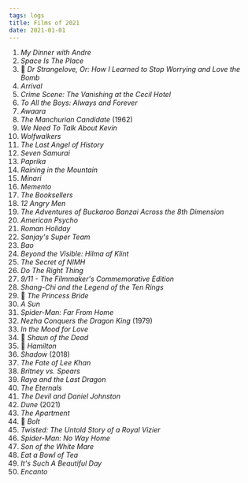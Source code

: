 ```yaml
---
tags: logs
title: Films of 2021
date: 2021-01-01
---
```


1. *My Dinner with Andre*
2. *Space Is The Place*
3. 🔁 *Dr Strangelove, Or: How I Learned to Stop Worrying and Love the Bomb*
4. *Arrival*
5. *Crime Scene: The Vanishing at the Cecil Hotel*
6. *To All the Boys: Always and Forever*
7. *Awaara*
8. *The Manchurian Candidate* (1962)
9. *We Need To Talk About Kevin*
10. *Wolfwalkers*
11. *The Last Angel of History*
12. *Seven Samurai*
13. *Paprika*
14. *Raining in the Mountain*
15. *Minari*
16. *Memento*
17. *The Booksellers*
18. *12 Angry Men*
19. *The Adventures of Buckaroo Banzai Across the 8th Dimension*
20. *American Psycho*
21. *Roman Holiday*
22. *Sanjay's Super Team*
23. *Bao*
24. *Beyond the Visible: Hilma af Klint*
25. *The Secret of NIMH*
26. *Do The Right Thing*
27. *9/11 - The Filmmaker's Commemorative Edition*
28. *Shang-Chi and the Legend of the Ten Rings*
29. 🔁 *The Princess Bride*
30. *A Sun*
31. *Spider-Man: Far From Home*
32. *Nezha Conquers the Dragon King* (1979)
33. *In the Mood for Love*
34. 🔁 *Shaun of the Dead*
35. 🔁 *Hamilton*
36. *Shadow* (2018)
37. *The Fate of Lee Khan*
38. *Britney vs. Spears*
39. *Raya and the Last Dragon*
40. *The Eternals*
41. *The Devil and Daniel Johnston*
42. *Dune* (2021)
43. *The Apartment*
44. 🔁 *Bolt*
45. *Twisted: The Untold Story of a Royal Vizier*
46. *Spider-Man: No Way Home*
47. *Son of the White Mare*
48. *Eat a Bowl of Tea*
49. *It's Such A Beautiful Day*
50. *Encanto*
